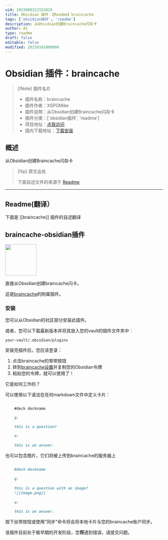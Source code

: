 ```yaml
---
uid: 2023080322152029
title: Obsidian 插件：【Readme】braincache
tags: ['obsidian插件', 'readme']
description: 从Obsidian创建Braincache闪存卡
author: AI
type: readme
draft: false
editable: false
modified: 20230101000000
---
```


# Obsidian 插件：braincache

> [!Note] 插件名片
> - 插件名称：braincache
> - 插件作者：XSPGMike
> - 插件说明：从Obsidian创建Braincache闪存卡
> - 插件分类：['obsidian插件', 'readme']
> - 项目地址：[点我访问](https://github.com/XSPGMike/braincache_obsidian)
> - 国内下载地址：[下载安装](https://pkmer.cn/products/plugin/pluginMarket/?braincache)

## 概述

从Obsidian创建Braincache闪存卡



> [!tip] 原文出处
> 
>下面自述文件的来源于 [Readme](https://ghproxy.net/https://raw.githubusercontent.com/XSPGMike/braincache_obsidian/master/README.md)
> 

---

## Readme(翻译）

下面是 [[braincache]] 插件的自述翻译


## braincache-obsidian插件
<img src="https://braincache.co/android-chrome-192x192.baef1f58.png" width=100/>

直接从Obsidian创建braincache闪卡。

这是[braincache](https://braincache.co)的附属插件。

### 安装

您可以从Obsidian的社区部分安装此插件。

或者，您可以下载最新版本并将其放入您的vault的插件文件夹中：

`your-vault/.obsidian/plugins`

安装完插件后，您应该登录：
1. 点击braincache的带带按钮
2. 转到[braincache设置](https://braincache.co/settings)并复制您的Obsidian令牌
3. 粘贴您的令牌，就可以使用了！

它是如何工作的？

可以使用以下语法在任何markdown文件中定义卡片：

```md

  	#deck deckname

  	q:

  	this is a question?

  	a:
	
	this is an answer.

```

也可以包含图片，它们将被上传到braincache的服务器上

```md
	
	#deck deckname
	
	q:
	
	this is a question with an image?
	![[image.png]]
	
	a:
	
	this is an answer.

```

按下丝带按钮或使用"同步"命令将会将本地卡片与您的braincache账户同步。

该插件目前处于极早期的开发阶段，您**将**遇到错误，请提交问题。



